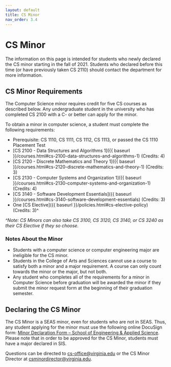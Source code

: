 ```yaml
---
layout: default
title: CS Minor
nav_order: 3.4
---
```


# CS Minor

The information on this page is intended for students who newly declared the CS minor starting in the fall of 2021.  Students who declared before this time (or have previously taken CS 2110) should contact the department for more information.

## CS Minor Requirements

The Computer Science minor requires credit for five CS courses as described below. Any undergraduate student in the university who has completed CS 2100 with a C- or better can apply for the minor.  

To obtain a minor in computer science, a student must complete the following requirements:

* Prerequisite: CS 1110, CS 1111, CS 1112, CS 1113, or passed the CS 1110 Placement Test
* [CS 2100 - Data Structures and Algorithms 1]({{ baseurl }}/courses.html#cs-2100-data-structures-and-algorithms-1) (Credits: 4)
* [CS 2120 - Discrete Mathematics and Theory 1]({{ baseurl }}/courses.html#cs-2120-discrete-mathematics-and-theory-1) (Credits: 3)
* [CS 2130 - Computer Systems and Organization 1]({{ baseurl }}/courses.html#cs-2130-computer-systems-and-organization-1) (Credits: 4)
* [CS 3140 - Software Development Essentials]({{ baseurl }}/courses.html#cs-3140-software-development-essentials) (Credits: 3)
* One [CS Elective]({{ baseurl }}/policies.html#cs-elective-policy) (Credits: 3)^

_^Note: CS Minors can also take CS 3100, CS 3120, CS 3140, or CS 3240 as their CS Elective if they so choose._

### Notes About the Minor

* Students with a computer science or computer engineering major are ineligible for the CS minor.
* Students in the College of Arts and Sciences cannot use a course to satisfy both a minor and a major requirement. A course can only count towards the minor or the major, but not both. 
* Any student who completes all of the requirements for a minor in Computer Science before graduation will be awarded the minor if they submit the minor request form at the beginning of their graduation semester.

## Declaring the CS Minor

The CS Minor is a SEAS minor, even for students who are not in SEAS.  Thus, any student applying for the minor must use the following online DocuSign form: [Minor Declaration Form – School of Engineering & Applied Science](https://na2.docusign.net/Member/PowerFormSigning.aspx?PowerFormId=3d7d67ed-1b4c-4df6-a1c7-1acf25b76be9&env=na2&acct=a8970e23-de25-4821-8826-64a7afe0662b&v=2).  Please note that in order to be approved for the CS Minor, students must have a major declared in SIS. 

Questions can be directed to [cs-office@virginia.edu](mailto:cs-office@virginia.edu) or the CS Minor Director at [csminordirector@virginia.edu](mailto:csminordirector@virginia.edu).